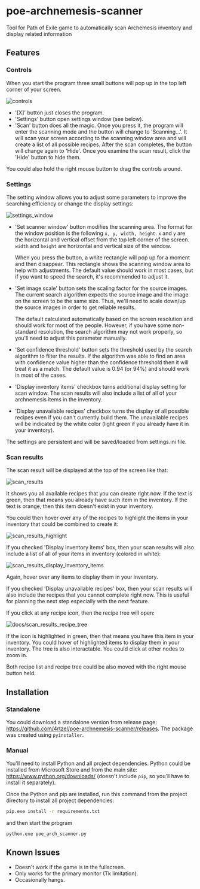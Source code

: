 # poe-archnemesis-scanner
Tool for Path of Exile game to automatically scan Archemesis inventory and display related information

## Features

### Controls
When you start the program three small buttons will pop up in the top left corner of your screen.

![controls](docs/controls.png)

* '[X]' button just closes the program.
* 'Settings' button open settings window (see below).
* 'Scan' button does all the magic. Once you press it, the program will enter the scanning mode and the button will change to 'Scanning...'. It will scan your screen according to the scanning window area and will create a list of all possible recipes. After the scan completes, the button will change again to 'Hide'. Once you examine the scan result, click the 'Hide' button to hide them.

You could also hold the right mouse button to drag the controls around.

### Settings

The setting window allows you to adjust some parameters to improve the searching efficiency or change the display settings:

![settings_window](docs/settings_window.png)

* 'Set scanner window' button modifies the scanning area. The format for the window position is the following `x, y, width, height`. `x` and `y` are the horizontal and vertical offset from the top left corner of the screen. `width` and `height` are horizontal and vertical size of the window.

  When you press the button, a white rectangle will pop up for a moment and then disappear. This rectangle shows the scanning window area to help with adjustments. The default value should work in most cases, but if you want to speed the search, it's recommended to adjust it.
  
* 'Set image scale' button sets the scaling factor for the source images. The current search algorithm expects the source image and the image on the screen to be the same size. Thus, we'll need to scale down/up the source images in order to get reliable results.

  The default calculated automatically based on the screen resolution and should work for most of the people. However, if you have some non-standard resolution, the search algorithm may not work properly, so you'll need to adjust this parameter manually.
  
* 'Set confidence threshold' button sets the threshold used by the search algorithm to filter the results. If the algorithm was able to find an area with confidence value higher than the confidence threshold then it will treat it as a match. The default value is 0.94 (or 94%) and should work in most of the cases.

* 'Display inventory items' checkbox turns additional display setting for scan window. The scan results will also include a list of all of your archnemesis items in the inventory.

* 'Display unavailable recipes' checkbox turns the display of all possible recipes even if you can't currently build them. The unavailable recipes will be indicated by the white color (light green if you already have it in your inventory).

The settings are persistent and will be saved/loaded from settings.ini file.

### Scan results
The scan result will be displayed at the top of the screen like that:

![scan_results](docs/scan_results.png)

It shows you all available recipes that you can create right now. If the text is green, then that means you already have such item in the inventory. If the text is orange, then this item doesn't exist in your inventory.

You could then hover over any of the recipes to highlight the items in your inventory that could be combined to create it:

![scan_results_highlight](docs/scan_results_highlight.png)

If you checked 'Display inventory items' box, then your scan results will also include a list of all of your items in inventory (colored in white):

![scan_results_display_inventory_items](docs/scan_results_display_inventory_items.png)

Again, hover over any items to display them in your inventory.

If you checked 'Display unavailable recipes' box, then your scan results will also include the recipes that you cannot complete right now. This is useful for planning the next step especially with the next feature.

If you click at any recipe icon, then the recipe tree will open:

![docs/scan_results_recipe_tree](docs/scan_results_recipe_tree.png)

If the icon is highlighted in green, then that means you have this item in your inventory. You could hover of highlighted items to display them in your inventory. The tree is also interactable. You could click at other nodes to zoom in.

Both recipe list and recipe tree could be also moved with the right mouse button held.

## Installation

### Standalone
You could download a standalone version from release page: https://github.com/4rtzel/poe-archnemesis-scanner/releases. The package was created using `pyinstaller`.

### Manual
You'll need to install Python and all project dependencies. Python could be installed from Microsoft Store and from the main site: https://www.python.org/downloads/ (doesn't include `pip`, so you'll have to install it separately).

Once the Python and pip are installed, run this command from the project directory to install all project dependencies:

```cmd
pip.exe install -r requirements.txt
```

and then start the program

```cmd
python.exe poe_arch_scanner.py
```

## Known Issues

* Doesn't work if the game is in the fullscreen.
* Only works for the primary monitor (Tk limitation).
* Occasionally hangs.
